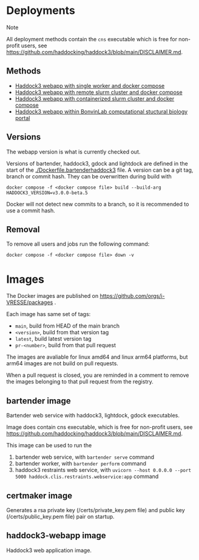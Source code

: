 # Deployments

> [!NOTE]
> All deployment methods contain the `cns` executable which is free for non-profit users, see https://github.com/haddocking/haddock3/blob/main/DISCLAIMER.md.

## Methods

- [Haddock3 webapp with single worker and docker compose](arq/README.md)
- [Haddock3 webapp with remote slurm cluster and docker compose](remoteslurm/README.md)
- [Haddock3 webapp with containerized slurm cluster and docker compose](containerslurm/README.md)
- [Haddock3 webapp within BonvinLab computational stuctural biology portal](portal/README.md)

## Versions

The webapp version is what is currently checked out.

Versions of bartender, haddock3, gdock and lightdock are defined in the start of the [./Dockerfile.bartenderhaddock3](./Dockerfile.bartenderhaddock3) file.
A version can be a git tag, branch or commit hash.
They can be overwritten during build with

```shell
docker compose -f <docker compose file> build --build-arg HADDOCK3_VERSION=v3.0.0-beta.5
```

Docker will not detect new commits to a branch, so it is recommended to use a commit hash.

## Removal

To remove all users and jobs run the following command:

```shell
docker compose -f <docker compose file> down -v
```

# Images

The Docker images are published on https://github.com/orgs/i-VRESSE/packages .

Each image has same set of tags:

- `main`, build from HEAD of the main branch
- `<version>`, build from that version tag
- `latest`, build latest version tag
- `pr-<number>`, build from that pull request

The images are avaliable for linux amd64 and linux arm64 platforms, but arm64 images are not build on pull requests.

When a pull request is closed, you are reminded in a comment to remove the images belonging to that pull request from the registry.

## bartender image

Bartender web service with haddock3, lightdock, gdock executables.

Image does contain cns executable, which is free for non-profit users, see https://github.com/haddocking/haddock3/blob/main/DISCLAIMER.md.

This image can be used to run the

1. bartender web service, with `bartender serve` command
2. bartender worker, with `bartender perform` command
3. haddock3 restraints web service, with `uvicorn --host 0.0.0.0 --port 5000 haddock.clis.restraints.webservice:app` command

## certmaker image

Generates a rsa private key (/certs/private_key.pem file) and public key (/certs/public_key.pem file) pair on startup.

## haddock3-webapp image

Haddock3 web application image.
